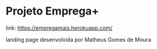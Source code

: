 # Projeto Emprega+

link: https://empregamais.herokuapp.com/

landing page desenvolvida por Matheus Gomes de Moura
